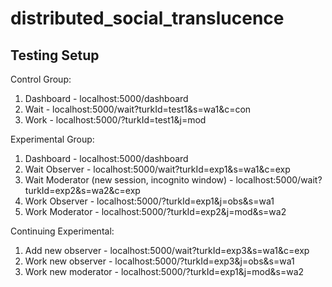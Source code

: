 # distributed_social_translucence

Testing Setup
-------------

Control Group:
1. Dashboard - localhost:5000/dashboard
2. Wait - localhost:5000/wait?turkId=test1&s=wa1&c=con
3. Work - localhost:5000/?turkId=test1&j=mod

Experimental Group:
1. Dashboard - localhost:5000/dashboard
2. Wait Observer - localhost:5000/wait?turkId=exp1&s=wa1&c=exp
3. Wait Moderator (new session, incognito window) - localhost:5000/wait?turkId=exp2&s=wa2&c=exp
4. Work Observer - localhost:5000/?turkId=exp1&j=obs&s=wa1
5. Work Moderator - localhost:5000/?turkId=exp2&j=mod&s=wa2

Continuing Experimental:
1. Add new observer - localhost:5000/wait?turkId=exp3&s=wa1&c=exp
2. Work new observer - localhost:5000/?turkId=exp3&j=obs&s=wa1
3. Work new moderator - localhost:5000/?turkId=exp1&j=mod&s=wa2

